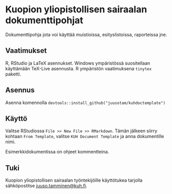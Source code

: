 # Kuopion yliopistollisen sairaalan dokumenttipohjat

Dokumenttipohja jota voi käyttää muistioissa, esityslistoissa, raporteissa jne.

## Vaatimukset

R, RStudio ja LaTeX asennukset. Windows ympäristössä suositellaan käyttämään TeX-Live asennusta. R ympäristön vaatimuksena `tinytex` paketti.

## Asennus

Asenna komennolla `devtools::install_github("juusotam/kuhdoctemplate")`

## Käyttö

Valitse RStudiossa `File >> New File >> RMarkdown`. Tämän jälkeen siirry kohtaan `From Template`, valitse `KUH Document Template` ja anna dokumentille nimi.

Esimerkkidokumentissa on ohjeet kommentteina.

## Tuki

Kuopion yliopistollisen sairaalan työntekijöille käyttötukea tarjolla sähköpostitse juuso.tamminen@kuh.fi.
